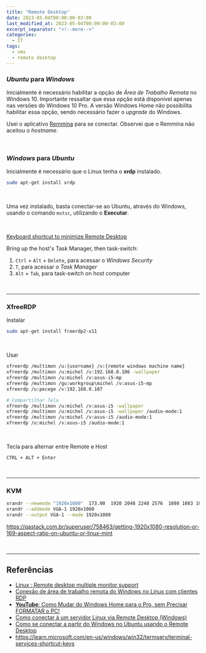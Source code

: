 ```yaml
---
title: "Remote Desktop"
date: 2023-05-04T00:00:00-03:00
last_modified_at: 2023-05-04T00:00:00-03:00
excerpt_separator: "<!--more-->"
categories:
  - IT
tags:
  - vms
  - remote desktop
---
```


### _Ubuntu_ para _Windows_

Inicialmente é necessário habilitar a opção de _Área de Trabalho Remota_ no Windows 10. Importante ressaltar que essa opção está disponível apenas nas versões do Windows 10 Pro. A versão Windows Home não possibilita habilitar essa opção, sendo necessário fazer o _upgrade_ do Windows.

Usei o aplicativo [Remmina](https://remmina.org/) para se conectar. Observei que o Remmina não aceitou o _hostname_.

<br>

### _Windows_ para _Ubuntu_

Inicialmente é necessário que o Linux tenha o **xrdp** instalado.

```bash
sudo apt-get install xrdp
```

<br>

Uma vez instalado, basta conectar-se ao Ubuntu, através do Windows, usando o comando `mstsc`, utilizando o **Executar**.

<br>

[Keyboard shortcut to minimize Remote Desktop](https://superuser.com/questions/207534/keyboard-shortcut-to-minimize-remote-desktop)

Bring up the host's Task Manager, then task-switch:

1. `Ctrl` + `Alt` + `Delete`, para acessar o _Windows Security_
2. `T`, para acessar o _Task Manager_
3. `Alt` + `Tab`, para task-switch on host computer

<br>

---

### XfreeRDP

Instalar

```bash
sudo apt-get install freerdp2-x11
```

<br>

Usar

```bash
xfreerdp /multimon /u:{username} /v:{remote windows machine name}
xfreerdp /multimon /u:michel /v:192.168.0.106 -wallpaper
xfreerdp /multimon /u:michel /v:asus-i5-mp
xfreerdp /multimon /gu:workgroup\michel /v:asus-i5-mp
xfreerdp /u:pecege /v:192.168.0.107

# Compartilhar Tela
xfreerdp /multimon /u:michel /v:asus-i5 -wallpaper
xfreerdp /multimon /u:michel /v:asus-i5 -wallpaper /audio-mode:1
xfreerdp /multimon /u:michel /v:asus-i5 /audio-mode:1
xfreerdp /u:michel /v:asus-i5 /audio-mode:1
```

<br>

Tecla para alternar entre Remote e Host

```
CTRL + ALT + Enter
```

<br>

---

### KVM

```bash
xrandr --newmode "1920x1080"  173.00  1920 2048 2248 2576  1080 1083 1088 1120 -hsync +vsync
xrandr --addmode VGA-1 1920x1080
xrandr --output VGA-1 --mode 1920x1080
```

https://qastack.com.br/superuser/758463/getting-1920x1080-resolution-or-169-aspect-ratio-on-ubuntu-or-linux-mint

<br>

---

## Referências

- [Linux : Remote desktop multiple monitor support](https://medium.com/analytics-vidhya/linux-remote-desktop-multiple-monitor-support-840974e9eb73)
- [Conexão de área de trabalho remota do Windows no Linux com clientes RDP](https://kamarada.github.io/pt/2020/04/11/conexao-de-area-de-trabalho-remota-do-windows-no-linux-com-clientes-rdp/#.XzaSuxlv_AI)
- [**YouTube**: Como Mudar do Windows Home para o Pro, sem Precisar FORMATAR o PC!](https://www.youtube.com/watch?v=uAW83G0Vxis)
- [Como conectar à um servidor Linux via Remote Desktop (Windows)](https://medium.com/@fabianosarmento/como-conectar-%C3%A0-um-servidor-linux-via-remote-desktop-windows-aa5ce95405e8)
- [Como se conectar a partir do Windows no Ubuntu usando o Remote Desktop](https://www.vivaolinux.com.br/dica/Como-se-conectar-a-partir-do-Windows-no-Ubuntu-usando-o-Remote-Desktop)
- https://learn.microsoft.com/en-us/windows/win32/termserv/terminal-services-shortcut-keys
